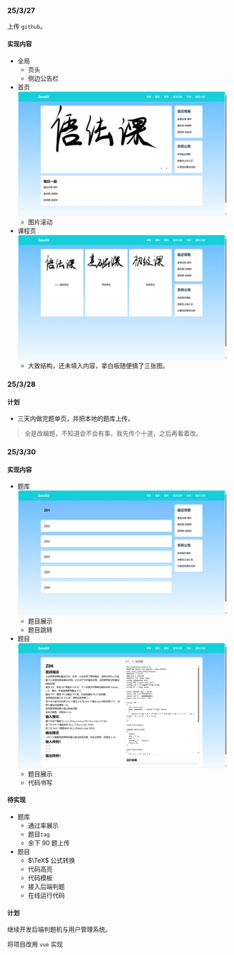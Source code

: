 ### 25/3/27
上传 `github`。
#### 实现内容
- 全局
    - 页头
    - 侧边公告栏
- 首页
    ![首页图片](./photo/首页.png)
    - 图片滚动
- 课程页
    ![课程页展示](./photo/课程页.png)
    - 大致结构，还未填入内容，拿白板随便搞了三张图。

### 25/3/28
#### 计划
- 三天内做完题单页，并把本地的题库上传。
> 全是改编题，不知道会不会有事，我先传个十道，之后再看着改。

### 25/3/30
#### 实现内容
- 题库
    ![题库展示](./photo/题库.png)
    - 题目展示
    - 题目跳转
- 题目
    ![题目页](./photo/题目展示.png)
    - 题目展示
    - 代码书写
#### 待实现
- 题库
    - 通过率展示
    - 题目`tag`
    - 余下 $90$ 题上传
- 题目
    - $\TeX$ 公式转换
    - 代码高亮
    - 代码模板
    - 接入后端判题
    - 在线运行代码
#### 计划
继续开发后端判题机与用户管理系统。

将项目改用 `vue` 实现